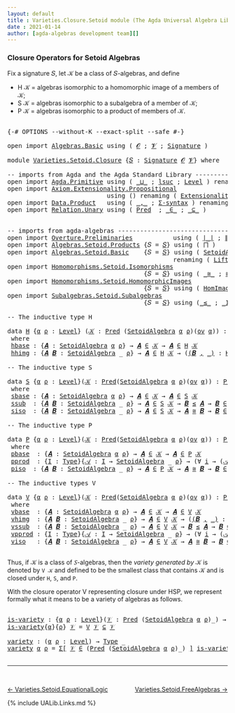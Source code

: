 ```yaml
---
layout: default
title : Varieties.Closure.Setoid module (The Agda Universal Algebra Library)
date : 2021-01-14
author: [agda-algebras development team][]
---
```


### <a id="closure-operators-for-setoid-algebras">Closure Operators for Setoid Algebras</a>

Fix a signature 𝑆, let 𝒦 be a class of 𝑆-algebras, and define

* H 𝒦 = algebras isomorphic to a homomorphic image of a members of 𝒦;
* S 𝒦 = algebras isomorphic to a subalgebra of a member of 𝒦;
* P 𝒦 = algebras isomorphic to a product of members of 𝒦.


<pre class="Agda">

<a id="526" class="Symbol">{-#</a> <a id="530" class="Keyword">OPTIONS</a> <a id="538" class="Pragma">--without-K</a> <a id="550" class="Pragma">--exact-split</a> <a id="564" class="Pragma">--safe</a> <a id="571" class="Symbol">#-}</a>

<a id="576" class="Keyword">open</a> <a id="581" class="Keyword">import</a> <a id="588" href="Algebras.Basic.html" class="Module">Algebras.Basic</a> <a id="603" class="Keyword">using</a> <a id="609" class="Symbol">(</a> <a id="611" href="Algebras.Basic.html#1155" class="Generalizable">𝓞</a> <a id="613" class="Symbol">;</a> <a id="615" href="Algebras.Basic.html#1157" class="Generalizable">𝓥</a> <a id="617" class="Symbol">;</a> <a id="619" href="Algebras.Basic.html#3581" class="Function">Signature</a> <a id="629" class="Symbol">)</a>

<a id="632" class="Keyword">module</a> <a id="639" href="Varieties.Setoid.Closure.html" class="Module">Varieties.Setoid.Closure</a> <a id="664" class="Symbol">{</a><a id="665" href="Varieties.Setoid.Closure.html#665" class="Bound">𝑆</a> <a id="667" class="Symbol">:</a> <a id="669" href="Algebras.Basic.html#3581" class="Function">Signature</a> <a id="679" href="Algebras.Basic.html#1155" class="Generalizable">𝓞</a> <a id="681" href="Algebras.Basic.html#1157" class="Generalizable">𝓥</a><a id="682" class="Symbol">}</a> <a id="684" class="Keyword">where</a>

<a id="691" class="Comment">-- imports from Agda and the Agda Standard Library -------------------------------------------</a>
<a id="786" class="Keyword">open</a> <a id="791" class="Keyword">import</a> <a id="798" href="Agda.Primitive.html" class="Module">Agda.Primitive</a> <a id="813" class="Keyword">using</a> <a id="819" class="Symbol">(</a> <a id="821" href="Agda.Primitive.html#810" class="Primitive Operator">_⊔_</a> <a id="825" class="Symbol">;</a> <a id="827" href="Agda.Primitive.html#780" class="Primitive">lsuc</a> <a id="832" class="Symbol">;</a> <a id="834" href="Agda.Primitive.html#597" class="Postulate">Level</a> <a id="840" class="Symbol">)</a> <a id="842" class="Keyword">renaming</a> <a id="851" class="Symbol">(</a> <a id="853" href="Agda.Primitive.html#326" class="Primitive">Set</a> <a id="857" class="Symbol">to</a> <a id="860" class="Primitive">Type</a> <a id="865" class="Symbol">)</a>
<a id="867" class="Keyword">open</a> <a id="872" class="Keyword">import</a> <a id="879" href="Axiom.Extensionality.Propositional.html" class="Module">Axiom.Extensionality.Propositional</a>
                           <a id="941" class="Keyword">using</a> <a id="947" class="Symbol">()</a> <a id="950" class="Keyword">renaming</a> <a id="959" class="Symbol">(</a> <a id="961" href="Axiom.Extensionality.Propositional.html#741" class="Function">Extensionality</a> <a id="976" class="Symbol">to</a> <a id="979" class="Function">funext</a> <a id="986" class="Symbol">)</a>
<a id="988" class="Keyword">open</a> <a id="993" class="Keyword">import</a> <a id="1000" href="Data.Product.html" class="Module">Data.Product</a>   <a id="1015" class="Keyword">using</a> <a id="1021" class="Symbol">(</a> <a id="1023" href="Agda.Builtin.Sigma.html#236" class="InductiveConstructor Operator">_,_</a> <a id="1027" class="Symbol">;</a> <a id="1029" href="Data.Product.html#916" class="Function">Σ-syntax</a> <a id="1038" class="Symbol">)</a> <a id="1040" class="Keyword">renaming</a> <a id="1049" class="Symbol">(</a> <a id="1051" href="Agda.Builtin.Sigma.html#252" class="Field">proj₁</a> <a id="1057" class="Symbol">to</a> <a id="1060" class="Field">fst</a> <a id="1064" class="Symbol">;</a> <a id="1066" href="Agda.Builtin.Sigma.html#264" class="Field">proj₂</a> <a id="1072" class="Symbol">to</a> <a id="1075" class="Field">snd</a> <a id="1079" class="Symbol">)</a>
<a id="1081" class="Keyword">open</a> <a id="1086" class="Keyword">import</a> <a id="1093" href="Relation.Unary.html" class="Module">Relation.Unary</a> <a id="1108" class="Keyword">using</a> <a id="1114" class="Symbol">(</a> <a id="1116" href="Relation.Unary.html#1101" class="Function">Pred</a>  <a id="1122" class="Symbol">;</a> <a id="1124" href="Relation.Unary.html#1523" class="Function Operator">_∈_</a> <a id="1128" class="Symbol">;</a> <a id="1130" href="Relation.Unary.html#1742" class="Function Operator">_⊆_</a> <a id="1134" class="Symbol">)</a>


<a id="1138" class="Comment">-- imports from agda-algebras --------------------------------------------------------------</a>
<a id="1231" class="Keyword">open</a> <a id="1236" class="Keyword">import</a> <a id="1243" href="Overture.Preliminaries.html" class="Module">Overture.Preliminaries</a>           <a id="1276" class="Keyword">using</a> <a id="1282" class="Symbol">(</a> <a id="1284" href="Overture.Preliminaries.html#4245" class="Function Operator">∣_∣</a> <a id="1288" class="Symbol">;</a> <a id="1290" href="Overture.Preliminaries.html#4283" class="Function Operator">∥_∥</a> <a id="1294" class="Symbol">)</a>
<a id="1296" class="Keyword">open</a> <a id="1301" class="Keyword">import</a> <a id="1308" href="Algebras.Setoid.Products.html" class="Module">Algebras.Setoid.Products</a> <a id="1333" class="Symbol">{</a><a id="1334" class="Argument">𝑆</a> <a id="1336" class="Symbol">=</a> <a id="1338" href="Varieties.Setoid.Closure.html#665" class="Bound">𝑆</a><a id="1339" class="Symbol">}</a> <a id="1341" class="Keyword">using</a> <a id="1347" class="Symbol">(</a> <a id="1349" href="Algebras.Setoid.Products.html#1636" class="Function">⨅</a> <a id="1351" class="Symbol">)</a>
<a id="1353" class="Keyword">open</a> <a id="1358" class="Keyword">import</a> <a id="1365" href="Algebras.Setoid.Basic.html" class="Module">Algebras.Setoid.Basic</a>    <a id="1390" class="Symbol">{</a><a id="1391" class="Argument">𝑆</a> <a id="1393" class="Symbol">=</a> <a id="1395" href="Varieties.Setoid.Closure.html#665" class="Bound">𝑆</a><a id="1396" class="Symbol">}</a> <a id="1398" class="Keyword">using</a> <a id="1404" class="Symbol">(</a> <a id="1406" href="Algebras.Setoid.Basic.html#3299" class="Record">SetoidAlgebra</a> <a id="1420" class="Symbol">;</a> <a id="1422" href="Algebras.Setoid.Basic.html#1209" class="Function">ov</a> <a id="1425" class="Symbol">)</a>
                                             <a id="1472" class="Keyword">renaming</a> <a id="1481" class="Symbol">(</a> <a id="1483" href="Algebras.Setoid.Basic.html#4772" class="Function">Lift-SetoidAlg</a> <a id="1498" class="Symbol">to</a> <a id="1501" class="Function">Lift-Alg</a> <a id="1510" class="Symbol">)</a>
<a id="1512" class="Keyword">open</a> <a id="1517" class="Keyword">import</a> <a id="1524" href="Homomorphisms.Setoid.Isomorphisms.html" class="Module">Homomorphisms.Setoid.Isomorphisms</a>
                                     <a id="1595" class="Symbol">{</a><a id="1596" class="Argument">𝑆</a> <a id="1598" class="Symbol">=</a> <a id="1600" href="Varieties.Setoid.Closure.html#665" class="Bound">𝑆</a><a id="1601" class="Symbol">}</a> <a id="1603" class="Keyword">using</a> <a id="1609" class="Symbol">(</a> <a id="1611" href="Homomorphisms.Setoid.Isomorphisms.html#2567" class="Record Operator">_≅_</a> <a id="1615" class="Symbol">;</a> <a id="1617" href="Homomorphisms.Setoid.Isomorphisms.html#3174" class="Function">≅-sym</a> <a id="1623" class="Symbol">;</a> <a id="1625" href="Homomorphisms.Setoid.Isomorphisms.html#4643" class="Function">Lift-≅</a> <a id="1632" class="Symbol">;</a> <a id="1634" href="Homomorphisms.Setoid.Isomorphisms.html#3269" class="Function">≅-trans</a> <a id="1642" class="Symbol">;</a> <a id="1644" href="Homomorphisms.Setoid.Isomorphisms.html#3076" class="Function">≅-refl</a> <a id="1651" class="Symbol">)</a>
<a id="1653" class="Keyword">open</a> <a id="1658" class="Keyword">import</a> <a id="1665" href="Homomorphisms.Setoid.HomomorphicImages.html" class="Module">Homomorphisms.Setoid.HomomorphicImages</a>
                                     <a id="1741" class="Symbol">{</a><a id="1742" class="Argument">𝑆</a> <a id="1744" class="Symbol">=</a> <a id="1746" href="Varieties.Setoid.Closure.html#665" class="Bound">𝑆</a><a id="1747" class="Symbol">}</a> <a id="1749" class="Keyword">using</a> <a id="1755" class="Symbol">(</a> <a id="1757" href="Homomorphisms.Setoid.HomomorphicImages.html#2049" class="Function">HomImages</a> <a id="1767" class="Symbol">)</a>
<a id="1769" class="Keyword">open</a> <a id="1774" class="Keyword">import</a> <a id="1781" href="Subalgebras.Setoid.Subalgebras.html" class="Module">Subalgebras.Setoid.Subalgebras</a>
                                     <a id="1849" class="Symbol">{</a><a id="1850" class="Argument">𝑆</a> <a id="1852" class="Symbol">=</a> <a id="1854" href="Varieties.Setoid.Closure.html#665" class="Bound">𝑆</a><a id="1855" class="Symbol">}</a> <a id="1857" class="Keyword">using</a> <a id="1863" class="Symbol">(</a><a id="1864" href="Subalgebras.Setoid.Subalgebras.html#1890" class="Function Operator">_≤_</a> <a id="1868" class="Symbol">;</a> <a id="1870" href="Subalgebras.Setoid.Subalgebras.html#3720" class="Function Operator">_IsSubalgebraOfClass_</a> <a id="1892" class="Symbol">;</a> <a id="1894" href="Subalgebras.Setoid.Subalgebras.html#2346" class="Function">Subalgebra</a> <a id="1905" class="Symbol">)</a>

<a id="1908" class="Comment">-- The inductive type H</a>

<a id="1933" class="Keyword">data</a> <a id="H"></a><a id="1938" href="Varieties.Setoid.Closure.html#1938" class="Datatype">H</a> <a id="1940" class="Symbol">{</a><a id="1941" href="Varieties.Setoid.Closure.html#1941" class="Bound">α</a> <a id="1943" href="Varieties.Setoid.Closure.html#1943" class="Bound">ρ</a> <a id="1945" class="Symbol">:</a> <a id="1947" href="Agda.Primitive.html#597" class="Postulate">Level</a><a id="1952" class="Symbol">}</a> <a id="1954" class="Symbol">(</a><a id="1955" href="Varieties.Setoid.Closure.html#1955" class="Bound">𝒦</a> <a id="1957" class="Symbol">:</a> <a id="1959" href="Relation.Unary.html#1101" class="Function">Pred</a> <a id="1964" class="Symbol">(</a><a id="1965" href="Algebras.Setoid.Basic.html#3299" class="Record">SetoidAlgebra</a> <a id="1979" href="Varieties.Setoid.Closure.html#1941" class="Bound">α</a> <a id="1981" href="Varieties.Setoid.Closure.html#1943" class="Bound">ρ</a><a id="1982" class="Symbol">)(</a><a id="1984" href="Algebras.Setoid.Basic.html#1209" class="Function">ov</a> <a id="1987" href="Varieties.Setoid.Closure.html#1941" class="Bound">α</a><a id="1988" class="Symbol">))</a> <a id="1991" class="Symbol">:</a> <a id="1993" href="Relation.Unary.html#1101" class="Function">Pred</a> <a id="1998" class="Symbol">(</a><a id="1999" href="Algebras.Setoid.Basic.html#3299" class="Record">SetoidAlgebra</a> <a id="2013" href="Varieties.Setoid.Closure.html#1941" class="Bound">α</a> <a id="2015" href="Varieties.Setoid.Closure.html#1943" class="Bound">ρ</a><a id="2016" class="Symbol">)</a> <a id="2018" class="Symbol">(</a><a id="2019" href="Algebras.Setoid.Basic.html#1209" class="Function">ov</a><a id="2021" class="Symbol">(</a><a id="2022" href="Varieties.Setoid.Closure.html#1941" class="Bound">α</a> <a id="2024" href="Agda.Primitive.html#810" class="Primitive Operator">⊔</a> <a id="2026" href="Varieties.Setoid.Closure.html#1943" class="Bound">ρ</a><a id="2027" class="Symbol">))</a>
 <a id="2031" class="Keyword">where</a>
 <a id="H.hbase"></a><a id="2038" href="Varieties.Setoid.Closure.html#2038" class="InductiveConstructor">hbase</a> <a id="2044" class="Symbol">:</a> <a id="2046" class="Symbol">{</a><a id="2047" href="Varieties.Setoid.Closure.html#2047" class="Bound">𝑨</a> <a id="2049" class="Symbol">:</a> <a id="2051" href="Algebras.Setoid.Basic.html#3299" class="Record">SetoidAlgebra</a> <a id="2065" href="Varieties.Setoid.Closure.html#1941" class="Bound">α</a> <a id="2067" href="Varieties.Setoid.Closure.html#1943" class="Bound">ρ</a><a id="2068" class="Symbol">}</a> <a id="2070" class="Symbol">→</a> <a id="2072" href="Varieties.Setoid.Closure.html#2047" class="Bound">𝑨</a> <a id="2074" href="Relation.Unary.html#1523" class="Function Operator">∈</a> <a id="2076" href="Varieties.Setoid.Closure.html#1955" class="Bound">𝒦</a> <a id="2078" class="Symbol">→</a> <a id="2080" href="Varieties.Setoid.Closure.html#2047" class="Bound">𝑨</a> <a id="2082" href="Relation.Unary.html#1523" class="Function Operator">∈</a> <a id="2084" href="Varieties.Setoid.Closure.html#1938" class="Datatype">H</a> <a id="2086" href="Varieties.Setoid.Closure.html#1955" class="Bound">𝒦</a>
 <a id="H.hhimg"></a><a id="2089" href="Varieties.Setoid.Closure.html#2089" class="InductiveConstructor">hhimg</a> <a id="2095" class="Symbol">:</a> <a id="2097" class="Symbol">{</a><a id="2098" href="Varieties.Setoid.Closure.html#2098" class="Bound">𝑨</a> <a id="2100" href="Varieties.Setoid.Closure.html#2100" class="Bound">𝑩</a> <a id="2102" class="Symbol">:</a> <a id="2104" href="Algebras.Setoid.Basic.html#3299" class="Record">SetoidAlgebra</a> <a id="2118" class="Symbol">_</a> <a id="2120" href="Varieties.Setoid.Closure.html#1943" class="Bound">ρ</a><a id="2121" class="Symbol">}</a> <a id="2123" class="Symbol">→</a> <a id="2125" href="Varieties.Setoid.Closure.html#2098" class="Bound">𝑨</a> <a id="2127" href="Relation.Unary.html#1523" class="Function Operator">∈</a> <a id="2129" href="Varieties.Setoid.Closure.html#1938" class="Datatype">H</a> <a id="2131" href="Varieties.Setoid.Closure.html#1955" class="Bound">𝒦</a> <a id="2133" class="Symbol">→</a> <a id="2135" class="Symbol">(</a><a id="2136" href="Varieties.Setoid.Closure.html#2136" class="Bound">(</a><a id="2137" href="Varieties.Setoid.Closure.html#2137" class="Bound">𝑩</a> <a id="2139" href="Agda.Builtin.Sigma.html#236" class="InductiveConstructor Operator">,</a> <a id="2141" href="Varieties.Setoid.Closure.html#2136" class="Bound">_)</a> <a id="2144" class="Symbol">:</a> <a id="2146" href="Homomorphisms.Setoid.HomomorphicImages.html#2049" class="Function">HomImages</a> <a id="2156" href="Varieties.Setoid.Closure.html#2098" class="Bound">𝑨</a><a id="2157" class="Symbol">)</a> <a id="2159" class="Symbol">→</a> <a id="2161" href="Varieties.Setoid.Closure.html#2137" class="Bound">𝑩</a> <a id="2163" href="Relation.Unary.html#1523" class="Function Operator">∈</a> <a id="2165" href="Varieties.Setoid.Closure.html#1938" class="Datatype">H</a> <a id="2167" href="Varieties.Setoid.Closure.html#1955" class="Bound">𝒦</a>

<a id="2170" class="Comment">-- The inductive type S</a>

<a id="2195" class="Keyword">data</a> <a id="S"></a><a id="2200" href="Varieties.Setoid.Closure.html#2200" class="Datatype">S</a> <a id="2202" class="Symbol">{</a><a id="2203" href="Varieties.Setoid.Closure.html#2203" class="Bound">α</a> <a id="2205" href="Varieties.Setoid.Closure.html#2205" class="Bound">ρ</a> <a id="2207" class="Symbol">:</a> <a id="2209" href="Agda.Primitive.html#597" class="Postulate">Level</a><a id="2214" class="Symbol">}(</a><a id="2216" href="Varieties.Setoid.Closure.html#2216" class="Bound">𝒦</a> <a id="2218" class="Symbol">:</a> <a id="2220" href="Relation.Unary.html#1101" class="Function">Pred</a><a id="2224" class="Symbol">(</a><a id="2225" href="Algebras.Setoid.Basic.html#3299" class="Record">SetoidAlgebra</a> <a id="2239" href="Varieties.Setoid.Closure.html#2203" class="Bound">α</a> <a id="2241" href="Varieties.Setoid.Closure.html#2205" class="Bound">ρ</a><a id="2242" class="Symbol">)(</a><a id="2244" href="Algebras.Setoid.Basic.html#1209" class="Function">ov</a> <a id="2247" href="Varieties.Setoid.Closure.html#2203" class="Bound">α</a><a id="2248" class="Symbol">))</a> <a id="2251" class="Symbol">:</a> <a id="2253" href="Relation.Unary.html#1101" class="Function">Pred</a><a id="2257" class="Symbol">(</a><a id="2258" href="Algebras.Setoid.Basic.html#3299" class="Record">SetoidAlgebra</a> <a id="2272" href="Varieties.Setoid.Closure.html#2203" class="Bound">α</a> <a id="2274" href="Varieties.Setoid.Closure.html#2205" class="Bound">ρ</a><a id="2275" class="Symbol">)(</a><a id="2277" href="Algebras.Setoid.Basic.html#1209" class="Function">ov</a><a id="2279" class="Symbol">(</a><a id="2280" href="Varieties.Setoid.Closure.html#2203" class="Bound">α</a> <a id="2282" href="Agda.Primitive.html#810" class="Primitive Operator">⊔</a> <a id="2284" href="Varieties.Setoid.Closure.html#2205" class="Bound">ρ</a><a id="2285" class="Symbol">))</a>
 <a id="2289" class="Keyword">where</a>
 <a id="S.sbase"></a><a id="2296" href="Varieties.Setoid.Closure.html#2296" class="InductiveConstructor">sbase</a> <a id="2302" class="Symbol">:</a> <a id="2304" class="Symbol">{</a><a id="2305" href="Varieties.Setoid.Closure.html#2305" class="Bound">𝑨</a> <a id="2307" class="Symbol">:</a> <a id="2309" href="Algebras.Setoid.Basic.html#3299" class="Record">SetoidAlgebra</a> <a id="2323" href="Varieties.Setoid.Closure.html#2203" class="Bound">α</a> <a id="2325" href="Varieties.Setoid.Closure.html#2205" class="Bound">ρ</a><a id="2326" class="Symbol">}</a> <a id="2328" class="Symbol">→</a> <a id="2330" href="Varieties.Setoid.Closure.html#2305" class="Bound">𝑨</a> <a id="2332" href="Relation.Unary.html#1523" class="Function Operator">∈</a> <a id="2334" href="Varieties.Setoid.Closure.html#2216" class="Bound">𝒦</a> <a id="2336" class="Symbol">→</a> <a id="2338" href="Varieties.Setoid.Closure.html#2305" class="Bound">𝑨</a> <a id="2340" href="Relation.Unary.html#1523" class="Function Operator">∈</a> <a id="2342" href="Varieties.Setoid.Closure.html#2200" class="Datatype">S</a> <a id="2344" href="Varieties.Setoid.Closure.html#2216" class="Bound">𝒦</a>
 <a id="S.ssub"></a><a id="2347" href="Varieties.Setoid.Closure.html#2347" class="InductiveConstructor">ssub</a>  <a id="2353" class="Symbol">:</a> <a id="2355" class="Symbol">{</a><a id="2356" href="Varieties.Setoid.Closure.html#2356" class="Bound">𝑨</a> <a id="2358" href="Varieties.Setoid.Closure.html#2358" class="Bound">𝑩</a> <a id="2360" class="Symbol">:</a> <a id="2362" href="Algebras.Setoid.Basic.html#3299" class="Record">SetoidAlgebra</a> <a id="2376" class="Symbol">_</a> <a id="2378" href="Varieties.Setoid.Closure.html#2205" class="Bound">ρ</a><a id="2379" class="Symbol">}</a> <a id="2381" class="Symbol">→</a> <a id="2383" href="Varieties.Setoid.Closure.html#2356" class="Bound">𝑨</a> <a id="2385" href="Relation.Unary.html#1523" class="Function Operator">∈</a> <a id="2387" href="Varieties.Setoid.Closure.html#2200" class="Datatype">S</a> <a id="2389" href="Varieties.Setoid.Closure.html#2216" class="Bound">𝒦</a> <a id="2391" class="Symbol">→</a> <a id="2393" href="Varieties.Setoid.Closure.html#2358" class="Bound">𝑩</a> <a id="2395" href="Subalgebras.Setoid.Subalgebras.html#1890" class="Function Operator">≤</a> <a id="2397" href="Varieties.Setoid.Closure.html#2356" class="Bound">𝑨</a> <a id="2399" class="Symbol">→</a> <a id="2401" href="Varieties.Setoid.Closure.html#2358" class="Bound">𝑩</a> <a id="2403" href="Relation.Unary.html#1523" class="Function Operator">∈</a> <a id="2405" href="Varieties.Setoid.Closure.html#2200" class="Datatype">S</a> <a id="2407" href="Varieties.Setoid.Closure.html#2216" class="Bound">𝒦</a>
 <a id="S.siso"></a><a id="2410" href="Varieties.Setoid.Closure.html#2410" class="InductiveConstructor">siso</a>  <a id="2416" class="Symbol">:</a> <a id="2418" class="Symbol">{</a><a id="2419" href="Varieties.Setoid.Closure.html#2419" class="Bound">𝑨</a> <a id="2421" href="Varieties.Setoid.Closure.html#2421" class="Bound">𝑩</a> <a id="2423" class="Symbol">:</a> <a id="2425" href="Algebras.Setoid.Basic.html#3299" class="Record">SetoidAlgebra</a> <a id="2439" class="Symbol">_</a> <a id="2441" href="Varieties.Setoid.Closure.html#2205" class="Bound">ρ</a><a id="2442" class="Symbol">}</a> <a id="2444" class="Symbol">→</a> <a id="2446" href="Varieties.Setoid.Closure.html#2419" class="Bound">𝑨</a> <a id="2448" href="Relation.Unary.html#1523" class="Function Operator">∈</a> <a id="2450" href="Varieties.Setoid.Closure.html#2200" class="Datatype">S</a> <a id="2452" href="Varieties.Setoid.Closure.html#2216" class="Bound">𝒦</a> <a id="2454" class="Symbol">→</a> <a id="2456" href="Varieties.Setoid.Closure.html#2419" class="Bound">𝑨</a> <a id="2458" href="Homomorphisms.Setoid.Isomorphisms.html#2567" class="Record Operator">≅</a> <a id="2460" href="Varieties.Setoid.Closure.html#2421" class="Bound">𝑩</a> <a id="2462" class="Symbol">→</a> <a id="2464" href="Varieties.Setoid.Closure.html#2421" class="Bound">𝑩</a> <a id="2466" href="Relation.Unary.html#1523" class="Function Operator">∈</a> <a id="2468" href="Varieties.Setoid.Closure.html#2200" class="Datatype">S</a> <a id="2470" href="Varieties.Setoid.Closure.html#2216" class="Bound">𝒦</a>

<a id="2473" class="Comment">-- The inductive type P</a>

<a id="2498" class="Keyword">data</a> <a id="P"></a><a id="2503" href="Varieties.Setoid.Closure.html#2503" class="Datatype">P</a> <a id="2505" class="Symbol">{</a><a id="2506" href="Varieties.Setoid.Closure.html#2506" class="Bound">α</a> <a id="2508" href="Varieties.Setoid.Closure.html#2508" class="Bound">ρ</a> <a id="2510" class="Symbol">:</a> <a id="2512" href="Agda.Primitive.html#597" class="Postulate">Level</a><a id="2517" class="Symbol">}(</a><a id="2519" href="Varieties.Setoid.Closure.html#2519" class="Bound">𝒦</a> <a id="2521" class="Symbol">:</a> <a id="2523" href="Relation.Unary.html#1101" class="Function">Pred</a><a id="2527" class="Symbol">(</a><a id="2528" href="Algebras.Setoid.Basic.html#3299" class="Record">SetoidAlgebra</a> <a id="2542" href="Varieties.Setoid.Closure.html#2506" class="Bound">α</a> <a id="2544" href="Varieties.Setoid.Closure.html#2508" class="Bound">ρ</a><a id="2545" class="Symbol">)(</a><a id="2547" href="Algebras.Setoid.Basic.html#1209" class="Function">ov</a> <a id="2550" href="Varieties.Setoid.Closure.html#2506" class="Bound">α</a><a id="2551" class="Symbol">))</a> <a id="2554" class="Symbol">:</a> <a id="2556" href="Relation.Unary.html#1101" class="Function">Pred</a><a id="2560" class="Symbol">(</a><a id="2561" href="Algebras.Setoid.Basic.html#3299" class="Record">SetoidAlgebra</a> <a id="2575" href="Varieties.Setoid.Closure.html#2506" class="Bound">α</a> <a id="2577" href="Varieties.Setoid.Closure.html#2508" class="Bound">ρ</a><a id="2578" class="Symbol">)(</a><a id="2580" href="Algebras.Setoid.Basic.html#1209" class="Function">ov</a> <a id="2583" class="Symbol">(</a><a id="2584" href="Varieties.Setoid.Closure.html#2506" class="Bound">α</a> <a id="2586" href="Agda.Primitive.html#810" class="Primitive Operator">⊔</a> <a id="2588" href="Varieties.Setoid.Closure.html#2508" class="Bound">ρ</a><a id="2589" class="Symbol">))</a>
 <a id="2593" class="Keyword">where</a>
 <a id="P.pbase"></a><a id="2600" href="Varieties.Setoid.Closure.html#2600" class="InductiveConstructor">pbase</a>  <a id="2607" class="Symbol">:</a> <a id="2609" class="Symbol">{</a><a id="2610" href="Varieties.Setoid.Closure.html#2610" class="Bound">𝑨</a> <a id="2612" class="Symbol">:</a> <a id="2614" href="Algebras.Setoid.Basic.html#3299" class="Record">SetoidAlgebra</a> <a id="2628" href="Varieties.Setoid.Closure.html#2506" class="Bound">α</a> <a id="2630" href="Varieties.Setoid.Closure.html#2508" class="Bound">ρ</a><a id="2631" class="Symbol">}</a> <a id="2633" class="Symbol">→</a> <a id="2635" href="Varieties.Setoid.Closure.html#2610" class="Bound">𝑨</a> <a id="2637" href="Relation.Unary.html#1523" class="Function Operator">∈</a> <a id="2639" href="Varieties.Setoid.Closure.html#2519" class="Bound">𝒦</a> <a id="2641" class="Symbol">→</a> <a id="2643" href="Varieties.Setoid.Closure.html#2610" class="Bound">𝑨</a> <a id="2645" href="Relation.Unary.html#1523" class="Function Operator">∈</a> <a id="2647" href="Varieties.Setoid.Closure.html#2503" class="Datatype">P</a> <a id="2649" href="Varieties.Setoid.Closure.html#2519" class="Bound">𝒦</a>
 <a id="P.pprod"></a><a id="2652" href="Varieties.Setoid.Closure.html#2652" class="InductiveConstructor">pprod</a>  <a id="2659" class="Symbol">:</a> <a id="2661" class="Symbol">{</a><a id="2662" href="Varieties.Setoid.Closure.html#2662" class="Bound">I</a> <a id="2664" class="Symbol">:</a> <a id="2666" href="Varieties.Setoid.Closure.html#860" class="Primitive">Type</a><a id="2670" class="Symbol">}{</a><a id="2672" href="Varieties.Setoid.Closure.html#2672" class="Bound">𝒜</a> <a id="2674" class="Symbol">:</a> <a id="2676" href="Varieties.Setoid.Closure.html#2662" class="Bound">I</a> <a id="2678" class="Symbol">→</a> <a id="2680" href="Algebras.Setoid.Basic.html#3299" class="Record">SetoidAlgebra</a> <a id="2694" class="Symbol">_</a> <a id="2696" href="Varieties.Setoid.Closure.html#2508" class="Bound">ρ</a><a id="2697" class="Symbol">}</a> <a id="2699" class="Symbol">→</a> <a id="2701" class="Symbol">(∀</a> <a id="2704" href="Varieties.Setoid.Closure.html#2704" class="Bound">i</a> <a id="2706" class="Symbol">→</a> <a id="2708" class="Symbol">(</a><a id="2709" href="Varieties.Setoid.Closure.html#2672" class="Bound">𝒜</a> <a id="2711" href="Varieties.Setoid.Closure.html#2704" class="Bound">i</a><a id="2712" class="Symbol">)</a> <a id="2714" href="Relation.Unary.html#1523" class="Function Operator">∈</a> <a id="2716" href="Varieties.Setoid.Closure.html#2503" class="Datatype">P</a> <a id="2718" href="Varieties.Setoid.Closure.html#2519" class="Bound">𝒦</a><a id="2719" class="Symbol">)</a> <a id="2721" class="Symbol">→</a> <a id="2723" href="Algebras.Setoid.Products.html#1636" class="Function">⨅</a> <a id="2725" href="Varieties.Setoid.Closure.html#2672" class="Bound">𝒜</a> <a id="2727" href="Relation.Unary.html#1523" class="Function Operator">∈</a> <a id="2729" href="Varieties.Setoid.Closure.html#2503" class="Datatype">P</a> <a id="2731" href="Varieties.Setoid.Closure.html#2519" class="Bound">𝒦</a>
 <a id="P.piso"></a><a id="2734" href="Varieties.Setoid.Closure.html#2734" class="InductiveConstructor">piso</a>  <a id="2740" class="Symbol">:</a> <a id="2742" class="Symbol">{</a><a id="2743" href="Varieties.Setoid.Closure.html#2743" class="Bound">𝑨</a> <a id="2745" href="Varieties.Setoid.Closure.html#2745" class="Bound">𝑩</a> <a id="2747" class="Symbol">:</a> <a id="2749" href="Algebras.Setoid.Basic.html#3299" class="Record">SetoidAlgebra</a> <a id="2763" class="Symbol">_</a> <a id="2765" href="Varieties.Setoid.Closure.html#2508" class="Bound">ρ</a><a id="2766" class="Symbol">}</a> <a id="2768" class="Symbol">→</a> <a id="2770" href="Varieties.Setoid.Closure.html#2743" class="Bound">𝑨</a> <a id="2772" href="Relation.Unary.html#1523" class="Function Operator">∈</a> <a id="2774" href="Varieties.Setoid.Closure.html#2503" class="Datatype">P</a> <a id="2776" href="Varieties.Setoid.Closure.html#2519" class="Bound">𝒦</a> <a id="2778" class="Symbol">→</a> <a id="2780" href="Varieties.Setoid.Closure.html#2743" class="Bound">𝑨</a> <a id="2782" href="Homomorphisms.Setoid.Isomorphisms.html#2567" class="Record Operator">≅</a> <a id="2784" href="Varieties.Setoid.Closure.html#2745" class="Bound">𝑩</a> <a id="2786" class="Symbol">→</a> <a id="2788" href="Varieties.Setoid.Closure.html#2745" class="Bound">𝑩</a> <a id="2790" href="Relation.Unary.html#1523" class="Function Operator">∈</a> <a id="2792" href="Varieties.Setoid.Closure.html#2503" class="Datatype">P</a> <a id="2794" href="Varieties.Setoid.Closure.html#2519" class="Bound">𝒦</a>

<a id="2797" class="Comment">-- The inductive types V</a>

<a id="2823" class="Keyword">data</a> <a id="V"></a><a id="2828" href="Varieties.Setoid.Closure.html#2828" class="Datatype">V</a> <a id="2830" class="Symbol">{</a><a id="2831" href="Varieties.Setoid.Closure.html#2831" class="Bound">α</a> <a id="2833" href="Varieties.Setoid.Closure.html#2833" class="Bound">ρ</a> <a id="2835" class="Symbol">:</a> <a id="2837" href="Agda.Primitive.html#597" class="Postulate">Level</a><a id="2842" class="Symbol">}(</a><a id="2844" href="Varieties.Setoid.Closure.html#2844" class="Bound">𝒦</a> <a id="2846" class="Symbol">:</a> <a id="2848" href="Relation.Unary.html#1101" class="Function">Pred</a><a id="2852" class="Symbol">(</a><a id="2853" href="Algebras.Setoid.Basic.html#3299" class="Record">SetoidAlgebra</a> <a id="2867" href="Varieties.Setoid.Closure.html#2831" class="Bound">α</a> <a id="2869" href="Varieties.Setoid.Closure.html#2833" class="Bound">ρ</a><a id="2870" class="Symbol">)(</a><a id="2872" href="Algebras.Setoid.Basic.html#1209" class="Function">ov</a> <a id="2875" href="Varieties.Setoid.Closure.html#2831" class="Bound">α</a><a id="2876" class="Symbol">))</a> <a id="2879" class="Symbol">:</a> <a id="2881" href="Relation.Unary.html#1101" class="Function">Pred</a><a id="2885" class="Symbol">(</a><a id="2886" href="Algebras.Setoid.Basic.html#3299" class="Record">SetoidAlgebra</a> <a id="2900" href="Varieties.Setoid.Closure.html#2831" class="Bound">α</a> <a id="2902" href="Varieties.Setoid.Closure.html#2833" class="Bound">ρ</a><a id="2903" class="Symbol">)(</a><a id="2905" href="Algebras.Setoid.Basic.html#1209" class="Function">ov</a><a id="2907" class="Symbol">(</a><a id="2908" href="Varieties.Setoid.Closure.html#2831" class="Bound">α</a> <a id="2910" href="Agda.Primitive.html#810" class="Primitive Operator">⊔</a> <a id="2912" href="Varieties.Setoid.Closure.html#2833" class="Bound">ρ</a><a id="2913" class="Symbol">))</a>
 <a id="2917" class="Keyword">where</a>
 <a id="V.vbase"></a><a id="2924" href="Varieties.Setoid.Closure.html#2924" class="InductiveConstructor">vbase</a>  <a id="2931" class="Symbol">:</a> <a id="2933" class="Symbol">{</a><a id="2934" href="Varieties.Setoid.Closure.html#2934" class="Bound">𝑨</a> <a id="2936" class="Symbol">:</a> <a id="2938" href="Algebras.Setoid.Basic.html#3299" class="Record">SetoidAlgebra</a> <a id="2952" href="Varieties.Setoid.Closure.html#2831" class="Bound">α</a> <a id="2954" href="Varieties.Setoid.Closure.html#2833" class="Bound">ρ</a><a id="2955" class="Symbol">}</a> <a id="2957" class="Symbol">→</a> <a id="2959" href="Varieties.Setoid.Closure.html#2934" class="Bound">𝑨</a> <a id="2961" href="Relation.Unary.html#1523" class="Function Operator">∈</a> <a id="2963" href="Varieties.Setoid.Closure.html#2844" class="Bound">𝒦</a> <a id="2965" class="Symbol">→</a> <a id="2967" href="Varieties.Setoid.Closure.html#2934" class="Bound">𝑨</a> <a id="2969" href="Relation.Unary.html#1523" class="Function Operator">∈</a> <a id="2971" href="Varieties.Setoid.Closure.html#2828" class="Datatype">V</a> <a id="2973" href="Varieties.Setoid.Closure.html#2844" class="Bound">𝒦</a>
 <a id="V.vhimg"></a><a id="2976" href="Varieties.Setoid.Closure.html#2976" class="InductiveConstructor">vhimg</a>  <a id="2983" class="Symbol">:</a> <a id="2985" class="Symbol">{</a><a id="2986" href="Varieties.Setoid.Closure.html#2986" class="Bound">𝑨</a> <a id="2988" href="Varieties.Setoid.Closure.html#2988" class="Bound">𝑩</a> <a id="2990" class="Symbol">:</a> <a id="2992" href="Algebras.Setoid.Basic.html#3299" class="Record">SetoidAlgebra</a> <a id="3006" class="Symbol">_</a> <a id="3008" href="Varieties.Setoid.Closure.html#2833" class="Bound">ρ</a><a id="3009" class="Symbol">}</a> <a id="3011" class="Symbol">→</a> <a id="3013" href="Varieties.Setoid.Closure.html#2986" class="Bound">𝑨</a> <a id="3015" href="Relation.Unary.html#1523" class="Function Operator">∈</a> <a id="3017" href="Varieties.Setoid.Closure.html#2828" class="Datatype">V</a> <a id="3019" href="Varieties.Setoid.Closure.html#2844" class="Bound">𝒦</a> <a id="3021" class="Symbol">→</a> <a id="3023" class="Symbol">(</a><a id="3024" href="Varieties.Setoid.Closure.html#3024" class="Bound">(</a><a id="3025" href="Varieties.Setoid.Closure.html#3025" class="Bound">𝑩</a> <a id="3027" href="Agda.Builtin.Sigma.html#236" class="InductiveConstructor Operator">,</a> <a id="3029" href="Varieties.Setoid.Closure.html#3024" class="Bound">_)</a> <a id="3032" class="Symbol">:</a> <a id="3034" href="Homomorphisms.Setoid.HomomorphicImages.html#2049" class="Function">HomImages</a> <a id="3044" href="Varieties.Setoid.Closure.html#2986" class="Bound">𝑨</a><a id="3045" class="Symbol">)</a> <a id="3047" class="Symbol">→</a> <a id="3049" href="Varieties.Setoid.Closure.html#3025" class="Bound">𝑩</a> <a id="3051" href="Relation.Unary.html#1523" class="Function Operator">∈</a> <a id="3053" href="Varieties.Setoid.Closure.html#2828" class="Datatype">V</a> <a id="3055" href="Varieties.Setoid.Closure.html#2844" class="Bound">𝒦</a>
 <a id="V.vssub"></a><a id="3058" href="Varieties.Setoid.Closure.html#3058" class="InductiveConstructor">vssub</a>  <a id="3065" class="Symbol">:</a> <a id="3067" class="Symbol">{</a><a id="3068" href="Varieties.Setoid.Closure.html#3068" class="Bound">𝑨</a> <a id="3070" href="Varieties.Setoid.Closure.html#3070" class="Bound">𝑩</a> <a id="3072" class="Symbol">:</a> <a id="3074" href="Algebras.Setoid.Basic.html#3299" class="Record">SetoidAlgebra</a> <a id="3088" class="Symbol">_</a> <a id="3090" href="Varieties.Setoid.Closure.html#2833" class="Bound">ρ</a><a id="3091" class="Symbol">}</a> <a id="3093" class="Symbol">→</a> <a id="3095" href="Varieties.Setoid.Closure.html#3068" class="Bound">𝑨</a> <a id="3097" href="Relation.Unary.html#1523" class="Function Operator">∈</a> <a id="3099" href="Varieties.Setoid.Closure.html#2828" class="Datatype">V</a> <a id="3101" href="Varieties.Setoid.Closure.html#2844" class="Bound">𝒦</a> <a id="3103" class="Symbol">→</a> <a id="3105" href="Varieties.Setoid.Closure.html#3070" class="Bound">𝑩</a> <a id="3107" href="Subalgebras.Setoid.Subalgebras.html#1890" class="Function Operator">≤</a> <a id="3109" href="Varieties.Setoid.Closure.html#3068" class="Bound">𝑨</a> <a id="3111" class="Symbol">→</a> <a id="3113" href="Varieties.Setoid.Closure.html#3070" class="Bound">𝑩</a> <a id="3115" href="Relation.Unary.html#1523" class="Function Operator">∈</a> <a id="3117" href="Varieties.Setoid.Closure.html#2828" class="Datatype">V</a> <a id="3119" href="Varieties.Setoid.Closure.html#2844" class="Bound">𝒦</a>
 <a id="V.vpprod"></a><a id="3122" href="Varieties.Setoid.Closure.html#3122" class="InductiveConstructor">vpprod</a> <a id="3129" class="Symbol">:</a> <a id="3131" class="Symbol">{</a><a id="3132" href="Varieties.Setoid.Closure.html#3132" class="Bound">I</a> <a id="3134" class="Symbol">:</a> <a id="3136" href="Varieties.Setoid.Closure.html#860" class="Primitive">Type</a><a id="3140" class="Symbol">}{</a><a id="3142" href="Varieties.Setoid.Closure.html#3142" class="Bound">𝒜</a> <a id="3144" class="Symbol">:</a> <a id="3146" href="Varieties.Setoid.Closure.html#3132" class="Bound">I</a> <a id="3148" class="Symbol">→</a> <a id="3150" href="Algebras.Setoid.Basic.html#3299" class="Record">SetoidAlgebra</a> <a id="3164" class="Symbol">_</a> <a id="3166" href="Varieties.Setoid.Closure.html#2833" class="Bound">ρ</a><a id="3167" class="Symbol">}</a> <a id="3169" class="Symbol">→</a> <a id="3171" class="Symbol">(∀</a> <a id="3174" href="Varieties.Setoid.Closure.html#3174" class="Bound">i</a> <a id="3176" class="Symbol">→</a> <a id="3178" class="Symbol">(</a><a id="3179" href="Varieties.Setoid.Closure.html#3142" class="Bound">𝒜</a> <a id="3181" href="Varieties.Setoid.Closure.html#3174" class="Bound">i</a><a id="3182" class="Symbol">)</a> <a id="3184" href="Relation.Unary.html#1523" class="Function Operator">∈</a> <a id="3186" href="Varieties.Setoid.Closure.html#2828" class="Datatype">V</a> <a id="3188" href="Varieties.Setoid.Closure.html#2844" class="Bound">𝒦</a><a id="3189" class="Symbol">)</a> <a id="3191" class="Symbol">→</a> <a id="3193" href="Algebras.Setoid.Products.html#1636" class="Function">⨅</a> <a id="3195" href="Varieties.Setoid.Closure.html#3142" class="Bound">𝒜</a> <a id="3197" href="Relation.Unary.html#1523" class="Function Operator">∈</a> <a id="3199" href="Varieties.Setoid.Closure.html#2828" class="Datatype">V</a> <a id="3201" href="Varieties.Setoid.Closure.html#2844" class="Bound">𝒦</a>
 <a id="V.viso"></a><a id="3204" href="Varieties.Setoid.Closure.html#3204" class="InductiveConstructor">viso</a>   <a id="3211" class="Symbol">:</a> <a id="3213" class="Symbol">{</a><a id="3214" href="Varieties.Setoid.Closure.html#3214" class="Bound">𝑨</a> <a id="3216" href="Varieties.Setoid.Closure.html#3216" class="Bound">𝑩</a> <a id="3218" class="Symbol">:</a> <a id="3220" href="Algebras.Setoid.Basic.html#3299" class="Record">SetoidAlgebra</a> <a id="3234" class="Symbol">_</a> <a id="3236" href="Varieties.Setoid.Closure.html#2833" class="Bound">ρ</a><a id="3237" class="Symbol">}</a> <a id="3239" class="Symbol">→</a> <a id="3241" href="Varieties.Setoid.Closure.html#3214" class="Bound">𝑨</a> <a id="3243" href="Relation.Unary.html#1523" class="Function Operator">∈</a> <a id="3245" href="Varieties.Setoid.Closure.html#2828" class="Datatype">V</a> <a id="3247" href="Varieties.Setoid.Closure.html#2844" class="Bound">𝒦</a> <a id="3249" class="Symbol">→</a> <a id="3251" href="Varieties.Setoid.Closure.html#3214" class="Bound">𝑨</a> <a id="3253" href="Homomorphisms.Setoid.Isomorphisms.html#2567" class="Record Operator">≅</a> <a id="3255" href="Varieties.Setoid.Closure.html#3216" class="Bound">𝑩</a> <a id="3257" class="Symbol">→</a> <a id="3259" href="Varieties.Setoid.Closure.html#3216" class="Bound">𝑩</a> <a id="3261" href="Relation.Unary.html#1523" class="Function Operator">∈</a> <a id="3263" href="Varieties.Setoid.Closure.html#2828" class="Datatype">V</a> <a id="3265" href="Varieties.Setoid.Closure.html#2844" class="Bound">𝒦</a>

</pre>

Thus, if 𝒦 is a class of 𝑆-algebras, then the *variety generated by* 𝒦 is denoted by `V 𝒦` and defined to be the smallest class that contains 𝒦 and is closed under `H`, `S`, and `P`.

With the closure operator V representing closure under HSP, we represent formally what it means to be a variety of algebras as follows.

<pre class="Agda">

<a id="is-variety"></a><a id="3615" href="Varieties.Setoid.Closure.html#3615" class="Function">is-variety</a> <a id="3626" class="Symbol">:</a> <a id="3628" class="Symbol">{</a><a id="3629" href="Varieties.Setoid.Closure.html#3629" class="Bound">α</a> <a id="3631" href="Varieties.Setoid.Closure.html#3631" class="Bound">ρ</a> <a id="3633" class="Symbol">:</a> <a id="3635" href="Agda.Primitive.html#597" class="Postulate">Level</a><a id="3640" class="Symbol">}(</a><a id="3642" href="Varieties.Setoid.Closure.html#3642" class="Bound">𝒱</a> <a id="3644" class="Symbol">:</a> <a id="3646" href="Relation.Unary.html#1101" class="Function">Pred</a> <a id="3651" class="Symbol">(</a><a id="3652" href="Algebras.Setoid.Basic.html#3299" class="Record">SetoidAlgebra</a> <a id="3666" href="Varieties.Setoid.Closure.html#3629" class="Bound">α</a> <a id="3668" href="Varieties.Setoid.Closure.html#3631" class="Bound">ρ</a><a id="3669" class="Symbol">)_)</a> <a id="3673" class="Symbol">→</a> <a id="3675" href="Varieties.Setoid.Closure.html#860" class="Primitive">Type</a> <a id="3680" class="Symbol">_</a>
<a id="3682" href="Varieties.Setoid.Closure.html#3615" class="Function">is-variety</a><a id="3692" class="Symbol">{</a><a id="3693" href="Varieties.Setoid.Closure.html#3693" class="Bound">α</a><a id="3694" class="Symbol">}{</a><a id="3696" href="Varieties.Setoid.Closure.html#3696" class="Bound">ρ</a><a id="3697" class="Symbol">}</a> <a id="3699" href="Varieties.Setoid.Closure.html#3699" class="Bound">𝒱</a> <a id="3701" class="Symbol">=</a> <a id="3703" href="Varieties.Setoid.Closure.html#2828" class="Datatype">V</a> <a id="3705" href="Varieties.Setoid.Closure.html#3699" class="Bound">𝒱</a> <a id="3707" href="Relation.Unary.html#1742" class="Function Operator">⊆</a> <a id="3709" href="Varieties.Setoid.Closure.html#3699" class="Bound">𝒱</a>

<a id="variety"></a><a id="3712" href="Varieties.Setoid.Closure.html#3712" class="Function">variety</a> <a id="3720" class="Symbol">:</a> <a id="3722" class="Symbol">(</a><a id="3723" href="Varieties.Setoid.Closure.html#3723" class="Bound">α</a> <a id="3725" href="Varieties.Setoid.Closure.html#3725" class="Bound">ρ</a> <a id="3727" class="Symbol">:</a> <a id="3729" href="Agda.Primitive.html#597" class="Postulate">Level</a><a id="3734" class="Symbol">)</a> <a id="3736" class="Symbol">→</a> <a id="3738" href="Varieties.Setoid.Closure.html#860" class="Primitive">Type</a> <a id="3743" class="Symbol">_</a>
<a id="3745" href="Varieties.Setoid.Closure.html#3712" class="Function">variety</a> <a id="3753" href="Varieties.Setoid.Closure.html#3753" class="Bound">α</a> <a id="3755" href="Varieties.Setoid.Closure.html#3755" class="Bound">ρ</a> <a id="3757" class="Symbol">=</a> <a id="3759" href="Data.Product.html#916" class="Function">Σ[</a> <a id="3762" href="Varieties.Setoid.Closure.html#3762" class="Bound">𝒱</a> <a id="3764" href="Data.Product.html#916" class="Function">∈</a> <a id="3766" class="Symbol">(</a><a id="3767" href="Relation.Unary.html#1101" class="Function">Pred</a> <a id="3772" class="Symbol">(</a><a id="3773" href="Algebras.Setoid.Basic.html#3299" class="Record">SetoidAlgebra</a> <a id="3787" href="Varieties.Setoid.Closure.html#3753" class="Bound">α</a> <a id="3789" href="Varieties.Setoid.Closure.html#3755" class="Bound">ρ</a><a id="3790" class="Symbol">)_)</a> <a id="3794" href="Data.Product.html#916" class="Function">]</a> <a id="3796" href="Varieties.Setoid.Closure.html#3615" class="Function">is-variety</a> <a id="3807" href="Varieties.Setoid.Closure.html#3762" class="Bound">𝒱</a>

</pre>


--------------------------------

<br>

[← Varieties.Setoid.EquationalLogic](Varieties.Setoid.EquationalLogic.html)
<span style="float:right;">[Varieties.Setoid.FreeAlgebras →](Varieties.Setoid.FreeAlgebras.html)</span>

{% include UALib.Links.md %}

[agda-algebras development team]: https://github.com/ualib/agda-algebras#the-agda-algebras-development-team









